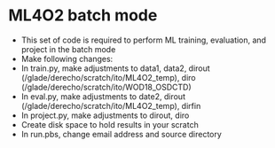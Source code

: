 # ML4O2 batch mode
- This set of code is required to perform ML training, evaluation, and project in the batch mode
- Make following changes:
- In train.py, make adjustments to data1, data2, dirout (/glade/derecho/scratch/ito/ML4O2_temp), diro (/glade/derecho/scratch/ito/WOD18_OSDCTD)
- In eval.py, make adjustments to date2, dirout (/glade/derecho/scratch/ito/ML4O2_temp), dirfin
- In project.py, make adjustments to dirout, diro
- Create disk space to hold results in your scratch
- In run.pbs, change email address and source directory
